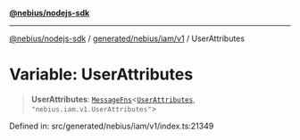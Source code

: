 [**@nebius/nodejs-sdk**](../../../../../README.md)

***

[@nebius/nodejs-sdk](../../../../../README.md) / [generated/nebius/iam/v1](../README.md) / UserAttributes

# Variable: UserAttributes

> **UserAttributes**: [`MessageFns`](../../../../../runtime/protos/core/interfaces/MessageFns.md)\<[`UserAttributes`](../interfaces/UserAttributes.md), `"nebius.iam.v1.UserAttributes"`\>

Defined in: src/generated/nebius/iam/v1/index.ts:21349
